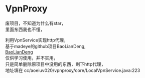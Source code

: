 # VpnProxy

废项目，不知道为什么有star，  
里面东西我也不懂，

利用VpnService实现http代理，  
基于madeye的github项目BaoLianDeng,  
[BaoLianDeng](https://github.com/madeye/BaoLianDeng)  
仅供学习使用，并不实用，  
只是简单删除原项目中没用的东西，剩下http代理，  
地址填在 cc/aoeiuv020/vpnproxy/core/LocalVpnService.java:223

